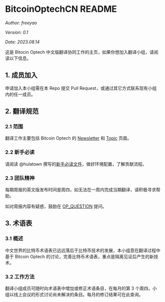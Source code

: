 # BitcoinOptechCN README
*Author: freeyao*

*Version: 0.1*

*Date: 2023.08.14*

这是 Bitocin Optech 中文版翻译协同工作的主页，如果你想加入翻译小组，请阅读以下信息。

## 1. 成员加入

申请加入本小组需在本 Repo 提交 Pull Request，或通过其它方式联系现有小组内的任一成员。

## 2. 翻译规范

### 2.1 范围

翻译工作主要包括 Bitcoin Optech 的 [Newsletter](https://bitcoinops.org/zh/newsletters/) 和 [Topic](https://bitcoinops.org/en/topics/) 页面。

### 2.2 新手必读

请阅读 @hulatown 撰写的[新手必读文件](https://hackmd.io/@huzhiwei/S1fVQW6Ti)，做好环境配置，了解贡献流程。

### 2.3 团队精神

每期周报的英文版发布时间是周四，如无法在一周内完成当期翻译，请积极寻求帮助。

如对周报内容有疑惑，鼓励在 [OP_QUESTION](https://github.com/btc-study/OP_QUESTION/discussions) 提问。

## 3. 术语表

### 3.1 概述

中文世界的比特币术语表已远远落后于比特币技术的发展，本小组意在翻译过程中基于 Bitcoin Optech 的讨论，完善比特币术语表，重点是隔离见证后产生的新技术。

### 3.2 工作方法

翻译小组成员可随时向术语表中增加或修正术语条目，在每月的第 3 个周四，小组以线上会议的形式讨论尚未解决的条目。每月的修订结果可在此查询。
